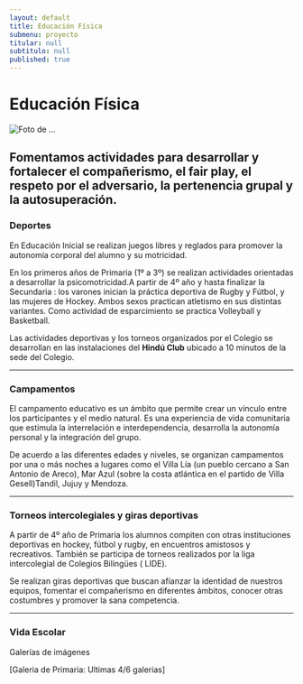```yaml
---
layout: default
title: Educación Física
submenu: proyecto
titular: null
subtitulo: null
published: true
---
```


# Educación Física

![Foto de ...](http://placeimg.com/720/200/nature)

## Fomentamos actividades para desarrollar y fortalecer el compañerismo, el fair play, el respeto por el adversario, la pertenencia grupal y la autosuperación.

### Deportes 

En Educación Inicial se realizan juegos libres y reglados para promover la autonomía corporal del alumno y su motricidad. 

En los primeros años de Primaria (1º a 3º) se realizan actividades orientadas a desarrollar la psicomotricidad.A partir de 4º año y hasta finalizar la Secundaria : los varones inician la práctica deportiva de Rugby y Fútbol, y las mujeres de Hockey. Ambos sexos practican atletismo en sus distintas variantes.
Como actividad de esparcimiento se practica Volleyball y Basketball.

Las actividades deportivas y los torneos organizados por el Colegio se desarrollan en las instalaciones del **Hindú Club** ubicado a 10 minutos de la sede del Colegio.

---

### Campamentos

El campamento educativo es un ámbito que permite crear un vínculo entre los participantes y el medio natural. Es una experiencia de vida comunitaria que estimula la interrelación e interdependencia, desarrolla la autonomía personal y la integración del grupo.

De acuerdo a las diferentes edades y niveles, se organizan campamentos por una o más noches a lugares como el Villa Lía (un pueblo cercano a San Antonio de Areco), Mar Azul (sobre la costa atlántica en el partido de Villa Gesell)Tandil, Jujuy y Mendoza.

---

### Torneos intercolegiales y giras deportivas

A partir de 4º año de Primaria los alumnos compiten con otras instituciones deportivas en hockey, fútbol y rugby, en encuentros amistosos y recreativos. También se participa de torneos realizados por la liga intercolegial de Colegios Bilingües ( LIDE). 

Se realizan giras deportivas que buscan afianzar la identidad de nuestros equipos, fomentar el compañerismo en diferentes ámbitos, conocer otras costumbres y  promover la sana  competencia.

---

### Vida Escolar
Galerías de imágenes  

[Galeria de Primaria: Ultimas 4/6 galerias]